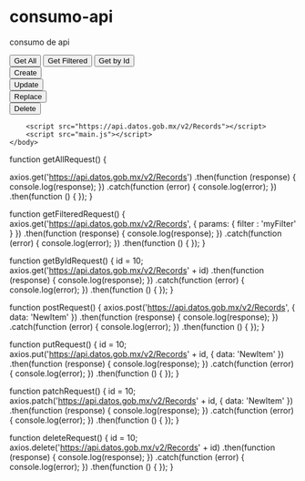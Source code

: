 # consumo-api
consumo de api


<!DOCTYPE html>
<html>
    <head>
        <meta charset="utf-8">
        <meta http-equiv="X-UA-Compatible" content="IE=edge">
        <meta name="viewport" content="width=device-width, initial-scale=1">
        <title>Axios consuming API REST Demo</title>
    </head>
    <body>
        <div>
            <div>
                <button onclick="getAllRequest()">Get All</button>
                <button onclick="getFilteredRequest()">Get Filtered</button>
                <button onclick="getByIdRequest()">Get by Id</button>
            </div>
            <div>
                <button onclick="postRequest()">Create</button>
            </div>
            <div>
                <button onclick="patchRequest()">Update</button>
            </div>
            <div>
                <button onclick="putRequest()">Replace</button>
            </div>
            <div>
                <button onclick="deleteRequest()">Delete</button>
            </div>
        </div>
        
        <script src="https://api.datos.gob.mx/v2/Records"></script>
        <script src="main.js"></script>
    </body>
</html>



function getAllRequest()
{

   

   axios.get('https://api.datos.gob.mx/v2/Records')
     .then(function (response) {
      console.log(response);
     })
     .catch(function (error) {
      console.log(error);
     })
     .then(function () {
     });
}

function getFilteredRequest()
{
   axios.get('https://api.datos.gob.mx/v2/Records', {
      params: {
         filter : 'myFilter'
      }
     })
     .then(function (response) {
      console.log(response);
     })
     .catch(function (error) {
      console.log(error);
     })
     .then(function () {
     });
}

function getByIdRequest()
{
   id = 10;
   axios.get('https://api.datos.gob.mx/v2/Records' + id)
     .then(function (response) {
      console.log(response);
     })
     .catch(function (error) {
      console.log(error);
     })
     .then(function () {
     });
}

function postRequest()
{
   axios.post('https://api.datos.gob.mx/v2/Records', {
      data: 'NewItem'
     })
     .then(function (response) {
      console.log(response);
     })
     .catch(function (error) {
      console.log(error);
     })
     .then(function () {
     });
}

function putRequest()
{
   id = 10;
   axios.put('https://api.datos.gob.mx/v2/Records' + id, {
      data: 'NewItem'
     })
     .then(function (response) {
      console.log(response);
     })
     .catch(function (error) {
      console.log(error);
     })
     .then(function () {
     });
}

function patchRequest()
{
   id = 10;
   axios.patch('https://api.datos.gob.mx/v2/Records' + id, {
      data: 'NewItem'
     })
     .then(function (response) {
      console.log(response);
     })
     .catch(function (error) {
      console.log(error);
     })
     .then(function () {
     });
}

function deleteRequest()
{
   id = 10;
   axios.delete('https://api.datos.gob.mx/v2/Records' + id)
     .then(function (response) {
      console.log(response);
     })
     .catch(function (error) {
      console.log(error);
     })
     .then(function () {
     });
}
